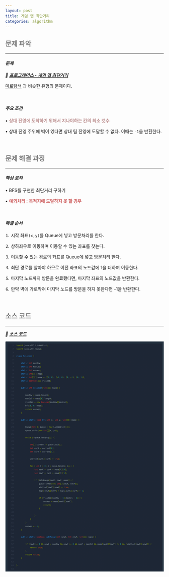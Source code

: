 ```yaml
---
layout: post
title: 게임 맵 최단거리
categories: algorithm
---
```


## <span style="color:gray">문제 파악</span>

---

#### ***문제***

***🔖 <a href="https://school.programmers.co.kr/learn/courses/30/lessons/1844" target="_blank">프로그래머스 - 게임 맵 최단거리</a>***

<a href="https://gilbert9172.github.io/algorithm/2022/09/12/CodingTest_%EB%AF%B8%EB%A1%9C%ED%83%90%EC%83%89/" target="_blank">미로탐색</a> 과 비슷한 유형의 문제이다.

<br>

#### ***주요 조건***

• **<span style="color:#BC8F8F">상대 진영에 도착하기 위해서 지나야하는 칸의 최소 갯수</span>**

• 상대 진영 주위에 벽이 있다면 상대 팀 진영에 도달할 수 없다. 이때는 `-1`을 반환한다.


<br>

## <span style="color:gray">문제 해결 과정</span>

---

#### ***핵심 로직***

• BFS를 구현한 최단거리 구하기

• **<span style="color:#CD5C5C">예외처리 : 목적지에 도달하지 못 할 경우</span>**

<br>

#### ***해결 순서***

⒈ 시작 촤표`(x,y)`를 Queue에 넣고 방문처리를 한다.

⒉ 상하좌우로 이동하며 이동할 수 있는 좌표를 찾는다.

⒊ 이동할 수 있는 경로의 좌표를 Queue에 넣고 방문처리 한다.

⒋ 최단 경로를 알아야 하므로 이전 좌표의 노드값에 1을 더하며 이동한다.

⒌ 마지막 노드까지 방문을 완료했다면, 마지막 좌표의 노드값을 반환한다.

⒍ 만약 벽에 가로막혀 마지막 노드를 방문을 하지 못한다면 -1을 반환한다.

<br>

## <span style="color:gray">소스 코드</span>

---

***🔖 <a href="https://github.com/Gilbert9172/coding-test/blob/main/programmers/levelTwo/%EA%B2%8C%EC%9E%84%EB%A7%B5%EC%B5%9C%EB%8B%A8%EA%B1%B0%EB%A6%AC.java" target="_blank">소스 코드</a>***

<img src="/assets/img/codingTest/게임 맵 최단거리.png">